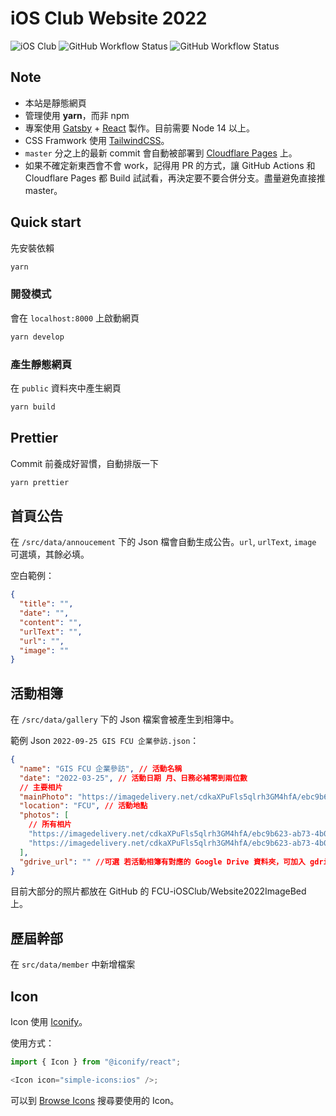 # iOS Club Website 2022

![iOS Club](https://img.shields.io/badge/FCU-iOS%20Club-green?logo=apple&style=flat-square)
![GitHub Workflow Status](https://img.shields.io/github/actions/workflow/status/fcu-iosclub/website2022/build.yml?style=flat-square)
![GitHub Workflow Status](https://img.shields.io/github/actions/workflow/status/fcu-iosclub/website2022/prettier_check.yml?label=prettier&style=flat-square)

## Note

- 本站是靜態網頁
- 管理使用 **yarn**，而非 npm
- 專案使用 [Gatsby](https://www.gatsbyjs.com) + [React](https://zh-hant.reactjs.org) 製作。目前需要 Node 14 以上。
- CSS Framwork 使用 [TailwindCSS](https://tailwindcss.com)。
- `master` 分之上的最新 commit 會自動被部署到 [Cloudflare Pages](https://pages.cloudflare.com) 上。
- 如果不確定新東西會不會 work，記得用 PR 的方式，讓 GitHub Actions 和 Cloudflare Pages 都 Build 試試看，再決定要不要合併分支。盡量避免直接推 master。

## Quick start

先安裝依賴

```bash
yarn
```

### 開發模式

會在 `localhost:8000` 上啟動網頁

```bash
yarn develop
```

### 產生靜態網頁

在 `public` 資料夾中產生網頁

```bash
yarn build
```

## Prettier

Commit 前養成好習慣，自動排版一下

```bash
yarn prettier
```

## 首頁公告

在 `/src/data/annoucement` 下的 Json 檔會自動生成公告。`url`, `urlText`, `image` 可選填，其餘必填。

空白範例：

```json
{
  "title": "",
  "date": "",
  "content": "",
  "urlText": "",
  "url": "",
  "image": ""
}
```

## 活動相簿

在 `/src/data/gallery` 下的 Json 檔案會被產生到相簿中。

範例 Json `2022-09-25 GIS FCU 企業參訪.json`：

```json
{
  "name": "GIS FCU 企業參訪", // 活動名稱
  "date": "2022-03-25", // 活動日期 月、日務必補零到兩位數
  // 主要相片
  "mainPhoto": "https://imagedelivery.net/cdkaXPuFls5qlrh3GM4hfA/ebc9b623-ab73-4b0f-ad46-77959aeb2900/public",
  "location": "FCU", // 活動地點
  "photos": [
    // 所有相片
    "https://imagedelivery.net/cdkaXPuFls5qlrh3GM4hfA/ebc9b623-ab73-4b0f-ad46-77959aeb2900/public",
    "https://imagedelivery.net/cdkaXPuFls5qlrh3GM4hfA/ebc9b623-ab73-4b0f-ad46-77959aeb2900/public"
  ],
  "gdrive_url": "" //可選 若活動相簿有對應的 Google Drive 資料夾，可加入 gdrive_url 欄位，當 gdrive_url 存在時，活動相簿頁面的 "See More" 按鈕將連結到此 URL
}
```

目前大部分的照片都放在 GitHub 的 FCU-iOSClub/Website2022ImageBed 上。

## 歷屆幹部

在 `src/data/member` 中新增檔案

## Icon

Icon 使用 [Iconify](https://iconify.design)。

使用方式：

```js
import { Icon } from "@iconify/react";

<Icon icon="simple-icons:ios" />;
```

可以到 [Browse Icons](https://icon-sets.iconify.design/) 搜尋要使用的 Icon。
